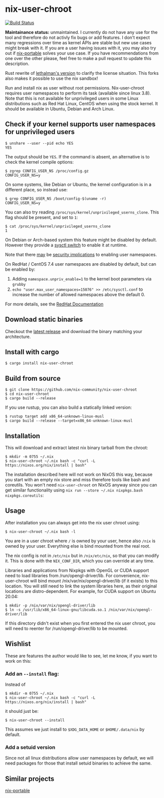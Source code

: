 # nix-user-chroot
[![Build Status](https://travis-ci.com/nix-community/nix-user-chroot.svg?branch=master)](https://travis-ci.com/nix-community/nix-user-chroot)

**Maintainance status:** unmaintained. I currently do not have any use for the
tool and therefore do not activly fix bugs or add features. I don't expect many
regressions over time as kernel APIs are stable but new use cases might break
with it.  If you are a user having issues with it, you may also try out if
[nix-portable](https://github.com/DavHau/nix-portable) solves your use case.  If
you have recommendations from one over the other please, feel free to make a
pull request to update this description.

Rust rewrite of
[lethalman's version](https://github.com/lethalman/nix-user-chroot)
to clarify the license situation.
This forks also makes it possible to use the nix sandbox!

Run and install nix as user without root permissions. Nix-user-chroot requires
user namespaces to perform its task (available since linux 3.8). Note that this
is not available for unprivileged users in some Linux distributions such as
Red Hat Linux, CentOS when using the stock kernel. It should be
available in Ubuntu, Debian and Arch Linux.

## Check if your kernel supports user namespaces for unprivileged users

```console
$ unshare --user --pid echo YES
YES
```

The output should be <code>YES</code>.
If the command is absent, an alternative is to check the kernel compile options:

```console
$ zgrep CONFIG_USER_NS /proc/config.gz
CONFIG_USER_NS=y
```

On some systems, like Debian or Ubuntu, the kernel configuration is in a different place, so instead use:

```console
$ grep CONFIG_USER_NS /boot/config-$(uname -r)
CONFIG_USER_NS=y
```

You can also try reading `/proc/sys/kernel/unprivileged_userns_clone`. This flag should be present, and set to `1`:

```console
$ cat /proc/sys/kernel/unprivileged_userns_clone
1
```

<!-- Tested on Debian-based and on Arch-based. -->

On Debian or Arch-based system this feature might be disabled by default.
However they provide a [sysctl switch](https://superuser.com/a/1122977)
to enable it at runtime.

Note that there [may](https://lists.debian.org/debian-kernel/2020/03/msg00237.html) be [security implications](https://security.stackexchange.com/questions/209529/what-does-enabling-kernel-unprivileged-userns-clone-do) to enabling user namespaces.

On RedHat / CentOS 7.4 user namespaces are disabled by default, but can be
enabled by:

1. Adding `namespace.unpriv_enable=1` to the kernel boot parameters via `grubby`
2. `echo "user.max_user_namespaces=15076" >> /etc/sysctl.conf` to increase the
number of allowed namespaces above the default 0.

For more details, see the
[RedHat Documentation](https://access.redhat.com/documentation/en-us/red_hat_enterprise_linux_atomic_host/7/html-single/getting_started_with_containers/index#user_namespaces_options)

## Download static binaries

Checkout the [latest release](https://github.com/nix-community/nix-user-chroot/releases/latest)
and download the binary matching your architecture.

## Install with cargo

``` console
$ cargo install nix-user-chroot
```

## Build from source

```console
$ git clone https://github.com/nix-community/nix-user-chroot
$ cd nix-user-chroot
$ cargo build --release
```

If you use rustup, you can also build a statically linked version:

```console
$ rustup target add x86_64-unknown-linux-musl
$ cargo build --release --target=x86_64-unknown-linux-musl
```

## Installation

This will download and extract latest nix binary tarball from the chroot:

```console
$ mkdir -m 0755 ~/.nix
$ nix-user-chroot ~/.nix bash -c "curl -L https://nixos.org/nix/install | bash"
```

The installation described here will not work on NixOS this way, because you
start with an empty nix store and miss therefore tools like bash and coreutils.
You won't need `nix-user-chroot` on NixOS anyway since you can get similar
functionality using `nix run --store ~/.nix nixpkgs.bash nixpkgs.coreutils`:

## Usage

After installation you can always get into the nix user chroot using:

```console
$ nix-user-chroot ~/.nix bash -l
```

You are in a user chroot where `/` is owned by your user, hence also `/nix` is
owned by your user. Everything else is bind mounted from the real root.

The nix config is not in `/etc/nix` but in `/nix/etc/nix`, so that you can
modify it. This is done with the `NIX_CONF_DIR`, which you can override at any
time.

Libraries and applications from Nixpkgs with OpenGL or CUDA support need to
load libraries from /run/opengl-driver/lib. For convenience, nix-user-chroot
will bind mount /nix/var/nix/opengl-driver/lib (if it exists) to this location.
You will still need to link the system libraries here, as their original
locations are distro-dependent. For example, for CUDA support on Ubuntu 20.04:

```console
$ mkdir -p /nix/var/nix/opengl-driver/lib
$ ln -s /usr/lib/x86_64-linux-gnu/libcuda.so.1 /nix/var/nix/opengl-driver/lib
```

If this directory didn't exist when you first entered the nix user chroot, you
will need to reenter for /run/opengl-driver/lib to be mounted.

## Wishlist

These are features the author would like to see, let me know, if you want to work
on this:

### Add an `--install` flag:

Instead of

```console
$ mkdir -m 0755 ~/.nix
$ nix-user-chroot ~/.nix bash -c "curl -L https://nixos.org/nix/install | bash"
```

it should just be:

```console
$ nix-user-chroot --install
```

This assumes we just install to `$XDG_DATA_HOME` or `$HOME/.data/nix` by default.

### Add a setuid version

Since not all linux distributions allow user namespaces by default, we will need
packages for those that install setuid binaries to achieve the same.

## Similar projects

[nix-portable](https://github.com/DavHau/nix-portable)
